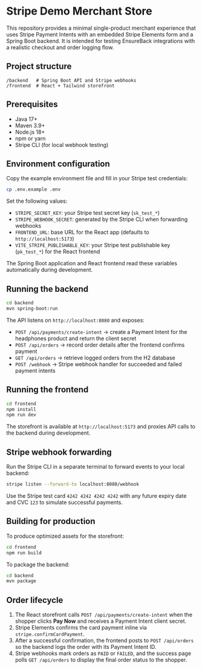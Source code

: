 # Stripe Demo Merchant Store

This repository provides a minimal single-product merchant experience that uses Stripe Payment Intents with an embedded Stripe Elements form and a Spring Boot backend. It is
intended for testing EnsureBack integrations with a realistic checkout and order logging flow.

## Project structure

```
/backend   # Spring Boot API and Stripe webhooks
/frontend  # React + Tailwind storefront
```

## Prerequisites

- Java 17+
- Maven 3.9+
- Node.js 18+
- npm or yarn
- Stripe CLI (for local webhook testing)

## Environment configuration

Copy the example environment file and fill in your Stripe test credentials:

```bash
cp .env.example .env
```

Set the following values:

- `STRIPE_SECRET_KEY`: your Stripe test secret key (`sk_test_*`)
- `STRIPE_WEBHOOK_SECRET`: generated by the Stripe CLI when forwarding webhooks
- `FRONTEND_URL`: base URL for the React app (defaults to `http://localhost:5173`)
- `VITE_STRIPE_PUBLISHABLE_KEY`: your Stripe test publishable key (`pk_test_*`) for the React frontend

The Spring Boot application and React frontend read these variables automatically during development.

## Running the backend

```bash
cd backend
mvn spring-boot:run
```

The API listens on `http://localhost:8080` and exposes:

- `POST /api/payments/create-intent` → create a Payment Intent for the headphones product and return the client secret
- `POST /api/orders` → record order details after the frontend confirms payment
- `GET /api/orders` → retrieve logged orders from the H2 database
- `POST /webhook` → Stripe webhook handler for succeeded and failed payment intents

## Running the frontend

```bash
cd frontend
npm install
npm run dev
```

The storefront is available at `http://localhost:5173` and proxies API calls to the backend during development.

## Stripe webhook forwarding

Run the Stripe CLI in a separate terminal to forward events to your local backend:

```bash
stripe listen --forward-to localhost:8080/webhook
```

Use the Stripe test card `4242 4242 4242 4242` with any future expiry date and CVC `123` to simulate successful
payments.

## Building for production

To produce optimized assets for the storefront:

```bash
cd frontend
npm run build
```

To package the backend:

```bash
cd backend
mvn package
```

## Order lifecycle

1. The React storefront calls `POST /api/payments/create-intent` when the shopper clicks **Pay Now** and receives a Payment Intent client secret.
2. Stripe Elements confirms the card payment inline via `stripe.confirmCardPayment`.
3. After a successful confirmation, the frontend posts to `POST /api/orders` so the backend logs the order with its Payment Intent ID.
4. Stripe webhooks mark orders as `PAID` or `FAILED`, and the success page polls `GET /api/orders` to display the final order status to the shopper.
